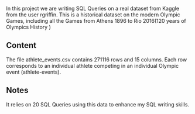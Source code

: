 In this project we are writing SQL Queries on a real dataset from Kaggle from the user rgriffin. This is a historical dataset on the modern Olympic Games, including all the Games from Athens 1896 to Rio 2016(120 years of Olympics History )

## Content ##
The file athlete_events.csv contains 271116 rows and 15 columns. Each row corresponds to an individual athlete competing in an individual Olympic event (athlete-events).

## Notes ##
It relies on 20 SQL Queries using this data to enhance my SQL writing skills.
